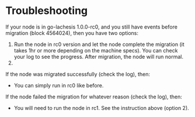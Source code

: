 # Troubleshooting

If your node is in go-lachesis 1.0.0-rc0, and you still have events before migration \(block 4564024\), then you have two options:

1. Run the node in rc0 version and let the node complete the migration \(it takes 1hr or more depending on the machine specs\). You can check your log to see the progress. After migration, the node will run normal.
2. 
If the node was migrated successfully \(check the log\), then:

* You can simply run in rc0 like before.

If the node failed the migration for whatever reason \(check the log\), then:

* You will need to run the node in rc1. See the instruction above \(option 2\).

